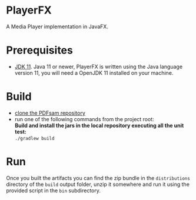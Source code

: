 # PlayerFX

A Media Player implementation in JavaFX.

Prerequisites
===========
* [JDK 11](https://openjdk.java.net/). Java 11 or newer, PlayerFX is written using the Java language version 11, you will need a OpenJDK 11 installed on your machine.

Build
===========
* [clone the PDFsam repository](https://help.github.com/articles/cloning-a-repository/)      
* run one of the following commands from the project root:  
**Build and install the jars in the local repository executing all the unit test:**   
`./gradlew build`    

Run
===========
Once you built the artifacts you can find the zip bundle 
in the `distributions` directory of the `build` output folder, unzip it somewhere and run it using the provided script in the `bin` subdirectory.    



